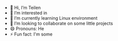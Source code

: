 - 👋 Hi, I’m Teilen
- 👀 I’m interested in 
- 🌱 I’m currently learning Linux environment 
- 💞️ I’m looking to collaborate on some little projects 
- 😄 Pronouns: He
- ⚡ Fun fact: I'm some 

<!---
Teilenh/Teilenh is a ✨ special ✨ repository because its `README.md` (this file) appears on your GitHub profile.
You can click the Preview link to take a look at your changes.
--->
